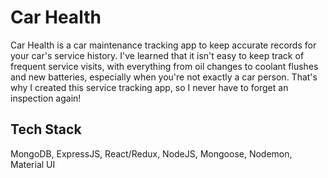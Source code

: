 # Car Health 

Car Health is a car maintenance tracking app to keep accurate records for your car's service history. I've learned that it isn't easy to keep track of frequent service visits, with everything from oil changes to coolant flushes and new batteries, especially when you're not exactly a car person. That's why I created this service tracking app, so I never have to forget an inspection again!


## Tech Stack

MongoDB, ExpressJS, React/Redux, NodeJS, Mongoose, Nodemon, Material UI